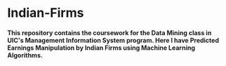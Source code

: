# Indian-Firms
#### This repository contains the coursework for the Data Mining class in UIC's Management Information System program. Here I have Predicted Earnings Manipulation by Indian Firms using Machine Learning Algorithms. 

